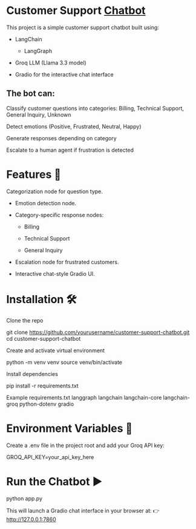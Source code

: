 # Customer Support [Chatbot](https://huggingface.co/spaces/Fatymahh/customer_support_)

This project is a simple customer support chatbot built using:

- LangChain
    - LangGraph

- Groq LLM
 (Llama 3.3 model)

- Gradio
 for the interactive chat interface

## The bot can:

Classify customer questions into categories: Billing, Technical Support, General Inquiry, Unknown

Detect emotions (Positive, Frustrated, Neutral, Happy)

Generate responses depending on category

Escalate to a human agent if frustration is detected

# Features 🚀

Categorization node for question type.

- Emotion detection node.

- Category-specific response nodes:

  - Billing

  - Technical Support

  - General Inquiry

- Escalation node for frustrated customers.

- Interactive chat-style Gradio UI.

#  Installation 🛠️

Clone the repo

git clone https://github.com/yourusername/customer-support-chatbot.git
cd customer-support-chatbot


Create and activate virtual environment

python -m venv venv
source venv/bin/activate   

Install dependencies

pip install -r requirements.txt

Example requirements.txt
langgraph
langchain
langchain-core
langchain-groq
python-dotenv
gradio

# Environment Variables 🔑 

Create a .env file in the project root and add your Groq API key:

GROQ_API_KEY=your_api_key_here

# Run the Chatbot ▶️ 
python app.py


This will launch a Gradio chat interface in your browser at:
👉 http://127.0.0.1:7860
